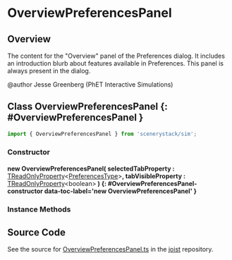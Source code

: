 # OverviewPreferencesPanel

## Overview

The content for the "Overview" panel of the Preferences dialog. It includes an introduction blurb
about features available in Preferences. This panel is always present in the dialog.

@author Jesse Greenberg (PhET Interactive Simulations)

## Class OverviewPreferencesPanel {: #OverviewPreferencesPanel }


```js
import { OverviewPreferencesPanel } from 'scenerystack/sim';
```
### Constructor

#### new OverviewPreferencesPanel( selectedTabProperty : <span style="font-weight: 400;">[TReadOnlyProperty](../axon/TReadOnlyProperty.md)&lt;[PreferencesType](../joist/PreferencesType.md)&gt;</span>, tabVisibleProperty : <span style="font-weight: 400;">[TReadOnlyProperty](../axon/TReadOnlyProperty.md)&lt;<span style="color: hsla(calc(var(--md-hue) + 180deg),80%,40%,1);">boolean</span>&gt;</span> ) {: #OverviewPreferencesPanel-constructor data-toc-label='new OverviewPreferencesPanel' }

### Instance Methods





## Source Code

See the source for [OverviewPreferencesPanel.ts](https://github.com/phetsims/joist/blob/main/js/preferences/OverviewPreferencesPanel.ts) in the [joist](https://github.com/phetsims/joist) repository.

